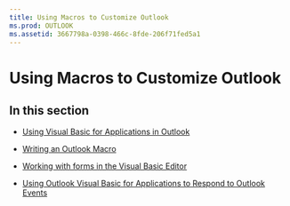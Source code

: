 ```yaml
---
title: Using Macros to Customize Outlook
ms.prod: OUTLOOK
ms.assetid: 3667798a-0398-466c-8fde-206f71fed5a1
---
```



# Using Macros to Customize Outlook

## In this section


-  [Using Visual Basic for Applications in Outlook](using-visual-basic-for-applications-in-outlook.md)
    
-  [Writing an Outlook Macro](writing-an-outlook-macro.md)
    
-  [Working with forms in the Visual Basic Editor](working-with-forms-in-the-visual-basic-editor.md)
    
-  [Using Outlook Visual Basic for Applications to Respond to Outlook Events](using-outlook-visual-basic-for-applications-to-respond-to-outlook-events.md)
    

